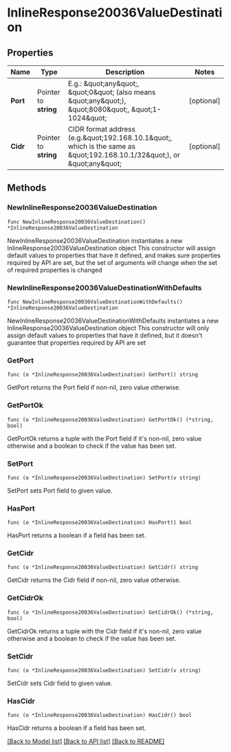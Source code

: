 # InlineResponse20036ValueDestination

## Properties

Name | Type | Description | Notes
------------ | ------------- | ------------- | -------------
**Port** | Pointer to **string** | E.g.: \&quot;any\&quot;, \&quot;0\&quot; (also means \&quot;any\&quot;), \&quot;8080\&quot;, \&quot;1-1024\&quot; | [optional] 
**Cidr** | Pointer to **string** | CIDR format address (e.g.\&quot;192.168.10.1\&quot;, which is the same as \&quot;192.168.10.1/32\&quot;), or \&quot;any\&quot; | [optional] 

## Methods

### NewInlineResponse20036ValueDestination

`func NewInlineResponse20036ValueDestination() *InlineResponse20036ValueDestination`

NewInlineResponse20036ValueDestination instantiates a new InlineResponse20036ValueDestination object
This constructor will assign default values to properties that have it defined,
and makes sure properties required by API are set, but the set of arguments
will change when the set of required properties is changed

### NewInlineResponse20036ValueDestinationWithDefaults

`func NewInlineResponse20036ValueDestinationWithDefaults() *InlineResponse20036ValueDestination`

NewInlineResponse20036ValueDestinationWithDefaults instantiates a new InlineResponse20036ValueDestination object
This constructor will only assign default values to properties that have it defined,
but it doesn't guarantee that properties required by API are set

### GetPort

`func (o *InlineResponse20036ValueDestination) GetPort() string`

GetPort returns the Port field if non-nil, zero value otherwise.

### GetPortOk

`func (o *InlineResponse20036ValueDestination) GetPortOk() (*string, bool)`

GetPortOk returns a tuple with the Port field if it's non-nil, zero value otherwise
and a boolean to check if the value has been set.

### SetPort

`func (o *InlineResponse20036ValueDestination) SetPort(v string)`

SetPort sets Port field to given value.

### HasPort

`func (o *InlineResponse20036ValueDestination) HasPort() bool`

HasPort returns a boolean if a field has been set.

### GetCidr

`func (o *InlineResponse20036ValueDestination) GetCidr() string`

GetCidr returns the Cidr field if non-nil, zero value otherwise.

### GetCidrOk

`func (o *InlineResponse20036ValueDestination) GetCidrOk() (*string, bool)`

GetCidrOk returns a tuple with the Cidr field if it's non-nil, zero value otherwise
and a boolean to check if the value has been set.

### SetCidr

`func (o *InlineResponse20036ValueDestination) SetCidr(v string)`

SetCidr sets Cidr field to given value.

### HasCidr

`func (o *InlineResponse20036ValueDestination) HasCidr() bool`

HasCidr returns a boolean if a field has been set.


[[Back to Model list]](../README.md#documentation-for-models) [[Back to API list]](../README.md#documentation-for-api-endpoints) [[Back to README]](../README.md)


